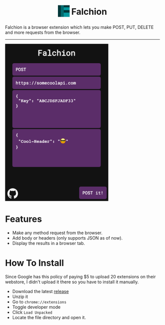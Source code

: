 <h1 align="center"><sub>
<img  src="./Falchion-Chromium/src/images/falchion.png" height="38" width="38">
</sub><strong>Falchion</strong></h1>

Falchion is a browser extension which lets you make POST, PUT, DELETE and more requests from the browser.

---

<img src="./extension.png" alt="Falchion Extension Image" height="512">

# Features

- Make any method request from the browser.
- Add body or headers (only supports JSON as of now).
- Display the results in a browser tab.

# How To Install
Since Google has this policy of paying $5 to upload 20 extensions on their webstore, I didn't upload it there so you have to install it manually.

- Download the latest [release](https://github.com/DARKDRAGON532/falchion/releases/)
- Unzip it
- Go to `chrome://extensions`
- Toggle developer mode
- Click `Load Unpacked`
- Locate the file directory and open it.
